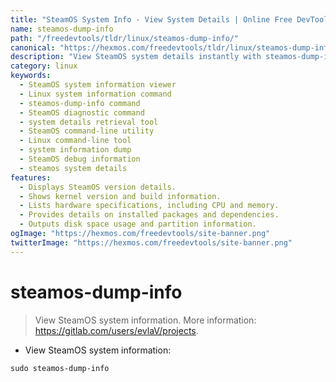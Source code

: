 ```yaml
---
title: "SteamOS System Info - View System Details | Online Free DevTools by Hexmos"
name: steamos-dump-info
path: "/freedevtools/tldr/linux/steamos-dump-info/"
canonical: "https://hexmos.com/freedevtools/tldr/linux/steamos-dump-info/"
description: "View SteamOS system details instantly with steamos-dump-info.  Access crucial system information using a simple command. Free online tool, no registration required."
category: linux
keywords:
  - SteamOS system information viewer
  - Linux system information command
  - steamos-dump-info command
  - SteamOS diagnostic command
  - system details retrieval tool
  - SteamOS command-line utility
  - Linux command-line tool
  - system information dump
  - SteamOS debug information
  - steamos system details
features:
  - Displays SteamOS version details.
  - Shows kernel version and build information.
  - Lists hardware specifications, including CPU and memory.
  - Provides details on installed packages and dependencies.
  - Outputs disk space usage and partition information.
ogImage: "https://hexmos.com/freedevtools/site-banner.png"
twitterImage: "https://hexmos.com/freedevtools/site-banner.png"
---
```


# steamos-dump-info

> View SteamOS system information.
> More information: <https://gitlab.com/users/evlaV/projects>.

- View SteamOS system information:

`sudo steamos-dump-info`
